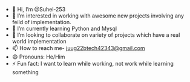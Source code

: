 - 👋 Hi, I’m @Suhel-253
- 👀 I’m interested in working with awesome new projects involving any feild of implementation.
- 🌱 I’m currently learning Python and Mysql
- 💞️ I’m looking to collaborate on variety of projects which have a real world implementation
- 📫 How to reach me- juug22btech42343@gmail.com
- 😄 Pronouns: He/Him
- ⚡ Fun fact: I want to learn while working, not work while learning something

<!---
Suhel-253/Suhel-253 is a ✨ special ✨ repository because its `README.md` (this file) appears on your GitHub profile.
You can click the Preview link to take a look at your changes.
--->
